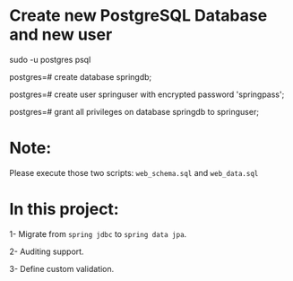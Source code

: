 # Create new PostgreSQL Database and new user

sudo -u postgres psql

postgres=# create database springdb;

postgres=# create user springuser with encrypted password 'springpass';

postgres=# grant all privileges on database springdb to springuser;

# Note:

Please execute those two scripts: `web_schema.sql` and `web_data.sql`

# In this project:

1- Migrate from `spring jdbc` to `spring data jpa`.

2- Auditing support.

3- Define custom validation.